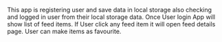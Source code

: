 This app is registering user and save data in local storage also checking and logged in user from their local storage data. 
Once User login App will show list of feed items.
If User click any feed item it will open feed details page.
User can make items as favourite.
